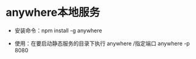 <!--
 * @Description: 
 * @Author: yanyuanfeng
 * @Date: 2022-01-27 13:56:12
 * @LastEditors: yanyuanfeng
 * @LastEditTime: 2022-01-27 14:48:17
-->
# anywhere本地服务

+ 安装命令：npm install -g anywhere

+ 使用：在要启动静态服务的目录下执行 anywhere /指定端口 anywhere -p 8080

